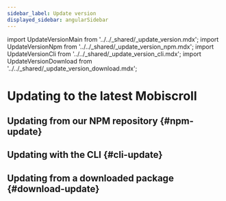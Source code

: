 ```yaml
---
sidebar_label: Update version
displayed_sidebar: angularSidebar
---
```


import UpdateVersionMain from '../../_shared/_update_version.mdx';
import UpdateVersionNpm from '../../_shared/_update_version_npm.mdx';
import UpdateVersionCli from '../../_shared/_update_version_cli.mdx';
import UpdateVersionDownload from '../../_shared/_update_version_download.mdx';

# Updating to the latest Mobiscroll

<UpdateVersionMain />

## Updating from our NPM repository {#npm-update}

<UpdateVersionNpm framework="angular" />

## Updating with the CLI {#cli-update}

<UpdateVersionCli framework="angular" />

## Updating from a downloaded package {#download-update}

<UpdateVersionDownload framework="angular" />

